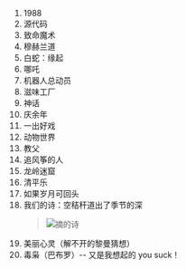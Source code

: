 1.	1988 
2.	源代码 
3.	致命魔术 
4.	穆赫兰道 
5.	白蛇：缘起 
6.	哪吒 
7.	机器人总动员 
8.	滋味工厂 
9.	神话 
10.	庆余年 
11.	一出好戏 
12.	动物世界 
13.	教父 
14.	追风筝的人 
15.	龙岭迷窟 
16.	清平乐 
17.	如果岁月可回头
18.	我们的诗：空秸秆道出了季节的深
	> ![摘的诗](https://github.com/9DemonFox/MandM/blob/master/img/TIM%E6%88%AA%E5%9B%BE20200524214203.png)
20.	美丽心灵（解不开的黎曼猜想）
21.	毒枭（巴布罗）-- 又是我想起的 you suck！
